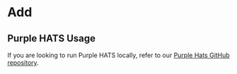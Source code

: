 # Add


## Purple HATS Usage

If you are looking to run Purple HATS locally, refer to our [Purple Hats GitHub repository](https://github.com/GovTechSG/purple-hats).